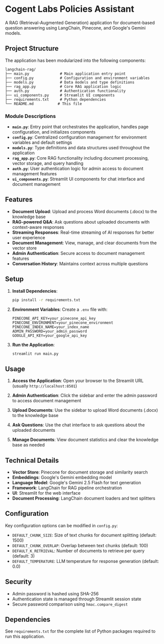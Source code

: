 # Cogent Labs Policies Assistant

A RAG (Retrieval-Augmented Generation) application for document-based question answering using LangChain, Pinecone, and Google's Gemini models.

## Project Structure

The application has been modularized into the following components:

```
langchain-rag/
├── main.py              # Main application entry point
├── config.py            # Configuration and environment variables
├── models.py            # Data models and type definitions
├── rag_app.py           # Core RAG application logic
├── auth.py              # Authentication functionality
├── ui_components.py     # Streamlit UI components
├── requirements.txt     # Python dependencies
└── README.md           # This file
```

### Module Descriptions

- **`main.py`**: Entry point that orchestrates the application, handles page configuration, and initializes components
- **`config.py`**: Centralized configuration management for environment variables and default settings
- **`models.py`**: Type definitions and data structures used throughout the application
- **`rag_app.py`**: Core RAG functionality including document processing, vector storage, and query handling
- **`auth.py`**: User authentication logic for admin access to document management features
- **`ui_components.py`**: Streamlit UI components for chat interface and document management

## Features

- **Document Upload**: Upload and process Word documents (.docx) to the knowledge base
- **RAG-powered Q&A**: Ask questions about uploaded documents with context-aware responses
- **Streaming Responses**: Real-time streaming of AI responses for better user experience
- **Document Management**: View, manage, and clear documents from the vector store
- **Admin Authentication**: Secure access to document management features
- **Conversation History**: Maintains context across multiple questions

## Setup

1. **Install Dependencies**:
   ```bash
   pip install -r requirements.txt
   ```

2. **Environment Variables**: Create a `.env` file with:
   ```
   PINECONE_API_KEY=your_pinecone_api_key
   PINECONE_ENVIRONMENT=your_pinecone_environment
   PINECONE_INDEX_NAME=your_index_name
   ADMIN_PASSWORD=your_admin_password
   GOOGLE_API_KEY=your_google_api_key
   ```

3. **Run the Application**:
   ```bash
   streamlit run main.py
   ```

## Usage

1. **Access the Application**: Open your browser to the Streamlit URL (usually `http://localhost:8501`)

2. **Admin Authentication**: Click the sidebar and enter the admin password to access document management

3. **Upload Documents**: Use the sidebar to upload Word documents (.docx) to the knowledge base

4. **Ask Questions**: Use the chat interface to ask questions about the uploaded documents

5. **Manage Documents**: View document statistics and clear the knowledge base as needed

## Technical Details

- **Vector Store**: Pinecone for document storage and similarity search
- **Embeddings**: Google's Gemini embedding model
- **Language Model**: Google's Gemini 2.5 Flash for text generation
- **Framework**: LangChain for RAG pipeline orchestration
- **UI**: Streamlit for the web interface
- **Document Processing**: LangChain document loaders and text splitters

## Configuration

Key configuration options can be modified in `config.py`:

- `DEFAULT_CHUNK_SIZE`: Size of text chunks for document splitting (default: 1500)
- `DEFAULT_CHUNK_OVERLAP`: Overlap between text chunks (default: 100)
- `DEFAULT_K_RETRIEVAL`: Number of documents to retrieve per query (default: 3)
- `DEFAULT_TEMPERATURE`: LLM temperature for response generation (default: 0.0)

## Security

- Admin password is hashed using SHA-256
- Authentication state is managed through Streamlit session state
- Secure password comparison using `hmac.compare_digest`

## Dependencies

See `requirements.txt` for the complete list of Python packages required to run this application.